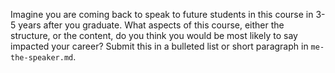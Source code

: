 Imagine you are coming back to speak to future students in this course in 3-5 years after you graduate. What aspects of this course, either the structure, or the content, do you think you would be most likely to say impacted your career? Submit this in a bulleted list or short paragraph in `me-the-speaker.md`. 